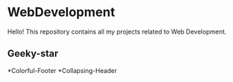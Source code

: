 # WebDevelopment

Hello!
This repository contains all my projects related to Web Development.

## Geeky-star
  *Colorful-Footer
  *Collapsing-Header
